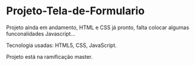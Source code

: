 # Projeto-Tela-de-Formulario

Projeto ainda em andamento, HTML e CSS já pronto, falta colocar algumas funconalidades Javascript...

Tecnologia usadas: HTML5, CSS, JavaScript.

Projeto está na ramificação master.
